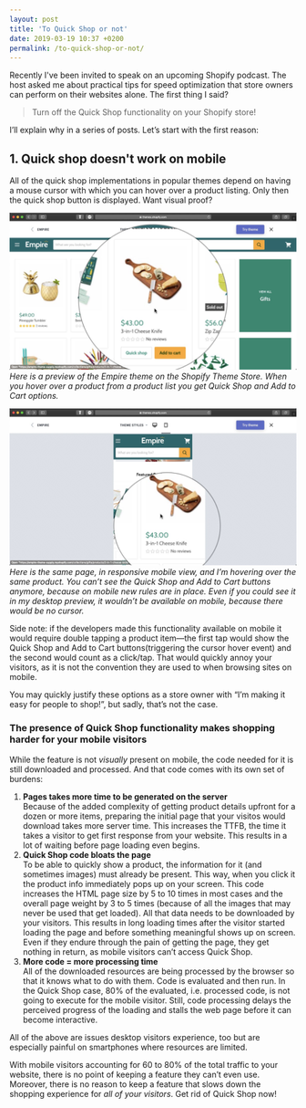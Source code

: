 ```yaml
---
layout: post
title: 'To Quick Shop or not'
date: 2019-03-19 10:37 +0200
permalink: /to-quick-shop-or-not/
---
```


Recently I've been invited to speak on an upcoming Shopify podcast. The host asked me about practical tips for speed optimization that store owners can perform on their websites alone. The first thing I said?

> Turn off the Quick Shop functionality on your Shopify store!

I’ll explain why in a series of posts. 
Let’s start with the first reason:

## 1. Quick shop doesn't work on mobile
All of the quick shop implementations in popular themes depend on having a mouse cursor with which you can hover over a product listing. Only then the quick shop button is displayed. Want visual proof?

![](/img/empire-desktop-hover.jpg)
_Here is a preview of the Empire theme on the Shopify Theme Store. When you hover over a product from a product list you get Quick Shop and Add to Cart options._

![](/img/empire-mobile-hover.jpg)
_Here is the same page, in responsive mobile view, and I’m hovering over the same product. You can’t see the Quick Shop and Add to Cart buttons anymore, because on mobile new rules are in place. Even if you could see it in my desktop preview, it wouldn’t be available on mobile, because there would be no cursor._

Side note: if the developers made this functionality available on mobile it would require double tapping a product item—the first tap would show the Quick Shop and Add to Cart buttons(triggering the cursor hover event) and the second would count as a click/tap. That would quickly annoy your visitors, as it is not the convention they are used to when browsing sites on mobile.

You may quickly justify these options as a store owner with “I’m making it easy for people to shop!”, but sadly, that’s not the case.

### The presence of Quick Shop functionality makes shopping harder for your mobile visitors 

While the feature is not _visually_ present on mobile, the code needed for it is still downloaded and processed. And that code comes with its own set of burdens:
1. **Pages takes more time to be generated on the server**  
	Because of the added complexity of getting product details upfront for a dozen or more items, preparing the initial page that your visitos would download takes more server time. This increases the TTFB, the time it takes a visitor to get first response from your website. This results in a lot of waiting before page loading even begins.
2. **Quick Shop code bloats the page**   
	To be able to quickly show a product, the information for it (and sometimes images) must already be present. This way, when you click it the product info immediately pops up on your screen. This code increases the HTML page size by 5 to 10 times in most cases and the overall page weight by 3 to 5 times (because of all the images that may never be used that get loaded). All that data needs to be downloaded by your visitors. This results in long loading times after the visitor started loading the page and before something meaningful shows up on screen.  Even if they endure through the pain of getting the page, they get nothing in return, as mobile visitors can’t access Quick Shop.
3. **More code = more processing time**  
	All of the downloaded resources are being processed by the browser so that it knows what to do with them. Code is evaluated and then run. In the Quick Shop case, 80% of the evaluated, i.e. processed code, is not going to execute for the mobile visitor. Still, code processing delays the perceived progress of the loading and stalls the web page before it can become interactive.  

All of the above are issues desktop visitors experience, too but are especially painful on smartphones where resources are limited.

With mobile visitors accounting for 60 to 80% of the total traffic to your website, there is no point of keeping a feature they can’t even use. Moreover, there is no reason to keep a feature that slows down the shopping experience for _all of your visitors_. Get rid of Quick Shop now!
